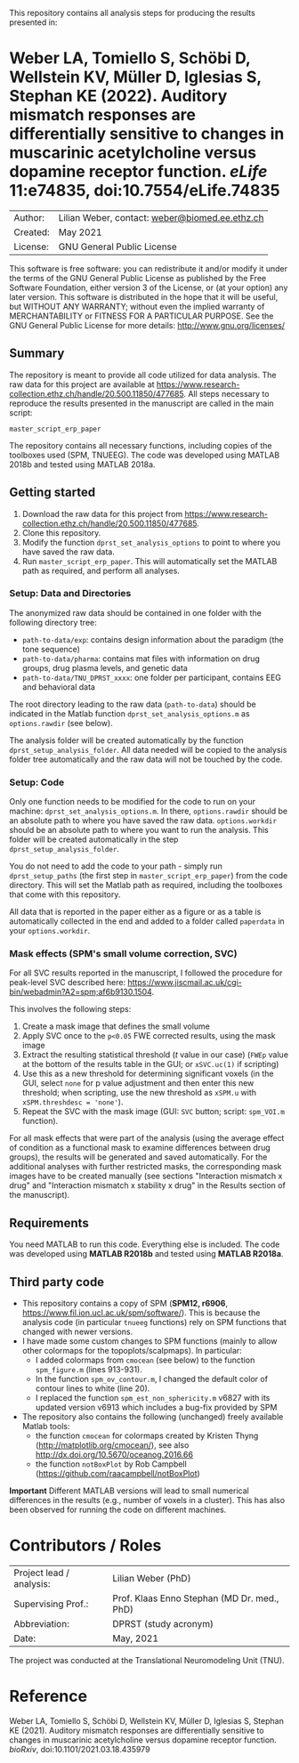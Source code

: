 This repository contains all analysis steps for producing the results presented in:

Weber LA, Tomiello S, Schöbi D, Wellstein KV, Müller D, Iglesias S, Stephan KE (2022).
Auditory mismatch responses are differentially sensitive to changes in muscarinic 
acetylcholine versus dopamine receptor function. _eLife_ 11:e74835, doi:10.7554/eLife.74835
======================================================================================

|           |                                                |
| --------- | ---------------------------------------------- |
| Author:   | Lilian Weber, contact: weber@biomed.ee.ethz.ch |
| Created:  | May 2021                                       |
| License:  | GNU General Public License                     |

This software is free software: you can redistribute it and/or modify it under the terms of the GNU General Public License as published by the Free Software Foundation, either version 3 of the License, or (at your option) any later version. This software is distributed in the hope that it will be useful, but WITHOUT ANY WARRANTY; without even the implied warranty of MERCHANTABILITY or FITNESS FOR A PARTICULAR PURPOSE.
See the GNU General Public License for more details: http://www.gnu.org/licenses/

## Summary
The repository is meant to provide all code utilized for data analysis. The raw data for this project are available 
at https://www.research-collection.ethz.ch/handle/20.500.11850/477685. All steps necessary to reproduce the results presented in the manuscript are called in the main script:
```
master_script_erp_paper
```
The repository contains all necessary functions, including copies of the toolboxes used (SPM, TNUEEG). The code was
developed using MATLAB 2018b and tested using MATLAB 2018a.

## Getting started
1. Download the raw data for this project from https://www.research-collection.ethz.ch/handle/20.500.11850/477685.
2. Clone this repository.
3. Modify the function `dprst_set_analysis_options` to point to where you have saved the raw data.
4. Run `master_script_erp_paper`. This will automatically set the MATLAB path as required, and perform all analyses.

### Setup: Data and Directories
The anonymized raw data should be contained in one folder with the following directory tree:
- `path-to-data/exp`: contains design information about the paradigm (the tone sequence)
- `path-to-data/pharma`: contains mat files with information on drug groups, drug plasma levels, and genetic data
- `path-to-data/TNU_DPRST_xxxx`: one folder per participant, contains EEG and behavioral data
							
The root directory leading to the raw data (`path-to-data`) should be indicated in the
Matlab function `dprst_set_analysis_options.m` as `options.rawdir` (see below).

The analysis folder will be created automatically by the function 
`dprst_setup_analysis_folder`. All data needed will be copied to the analysis folder
tree automatically and the raw data will not be touched by the code. 

### Setup: Code
Only one function needs to be modified for the code to run on your machine: `dprst_set_analysis_options.m`.
In there, `options.rawdir` should be an absolute path to where you have saved the raw data.
`options.workdir` should be an absolute path to where you want to run the analysis. This folder will be created
automatically in the step `dprst_setup_analysis_folder`.

You do not need to add the code to your path - simply run `dprst_setup_paths` (the first step in `master_script_erp_paper`) from the code directory. This will set the Matlab path as required, including the 
toolboxes that come with this repository. 

All data that is reported in the paper either as a figure or as a table is automatically collected in the end 
and added to a folder called `paperdata` in your `options.workdir`. 

### Mask effects (SPM's small volume correction, SVC)
For all SVC results reported in the manuscript, I followed the procedure for peak-level SVC described here:
https://www.jiscmail.ac.uk/cgi-bin/webadmin?A2=spm;af6b9130.1504. 

This involves the following steps:
1. Create a mask image that defines the small volume
2. Apply SVC once to the `p<0.05` FWE corrected results, using the mask image
3. Extract the resulting statistical threshold (_t_ value in our case) (`FWEp` value at the bottom of the results table in the GUI; or `xSVC.uc(1)` if scripting)
4. Use this as a new threshold for determining significant voxels (in the GUI, select `none` for p value adjustment and then enter this new threshold; when scripting, use the new threshold as `xSPM.u` with `xSPM.threshdesc = 'none'`).
5. Repeat the SVC with the mask image (GUI: `SVC` button; script: `spm_VOI.m` function).

For all mask effects that were part of the analysis (using the average effect of condition as a functional mask to examine differences between drug groups), the results will be generated and saved automatically. For the additional analyses with further restricted masks, the corresponding mask images have to be created manually (see sections "Interaction mismatch x drug" and "Interaction mismatch x stability x drug" in the Results section of the manuscript).

## Requirements
You need MATLAB to run this code. Everything else is included. The code was developed using **MATLAB R2018b** 
and tested using **MATLAB R2018a**.

## Third party code
- This repository contains a copy of SPM (**SPM12, r6906**, https://www.fil.ion.ucl.ac.uk/spm/software/). This is because the analysis code (in particular `tnueeg` functions) rely on SPM functions that changed with newer versions. 
- I have made some custom changes to SPM functions (mainly to allow other colormaps for the topoplots/scalpmaps). In particular: 
  - I added colormaps from `cmocean` (see below) to the function `spm_figure.m` (lines 913-931).
  - In the function `spm_ov_contour.m`, I changed the default color of contour lines to white (line 20). 
  - I replaced the function `spm_est_non_sphericity.m` v6827 with its updated version v6913 which includes a bug-fix provided by SPM
- The repository also contains the following (unchanged) freely available Matlab tools:
  - the function `cmocean` for colormaps created by Kristen Thyng (http://matplotlib.org/cmocean/), see also http://dx.doi.org/10.5670/oceanog.2016.66
  - the function `notBoxPlot` by Rob Campbell (https://github.com/raacampbell/notBoxPlot)

**Important** Different MATLAB versions will lead to small numerical differences in the results (e.g., number of voxels in a cluster). This has also been observed for running the code on different machines.


# Contributors / Roles
|                               |                                             |
| ----------------------------- | ------------------------------------------- |
| Project lead / analysis:      | Lilian Weber (PhD)                          |
| Supervising Prof.:            | Prof. Klaas Enno Stephan (MD Dr. med., PhD) |
| Abbreviation:                 | DPRST (study acronym)                       |
| Date:                         | May, 2021                                   |

The project was conducted at the Translational Neuromodeling Unit (TNU).

# Reference
Weber LA, Tomiello S, Schöbi D, Wellstein KV, Müller D, Iglesias S, Stephan KE (2021).
Auditory mismatch responses are differentially sensitive to changes in muscarinic 
acetylcholine versus dopamine receptor function. *bioRxiv*, doi:10.1101/2021.03.18.435979
